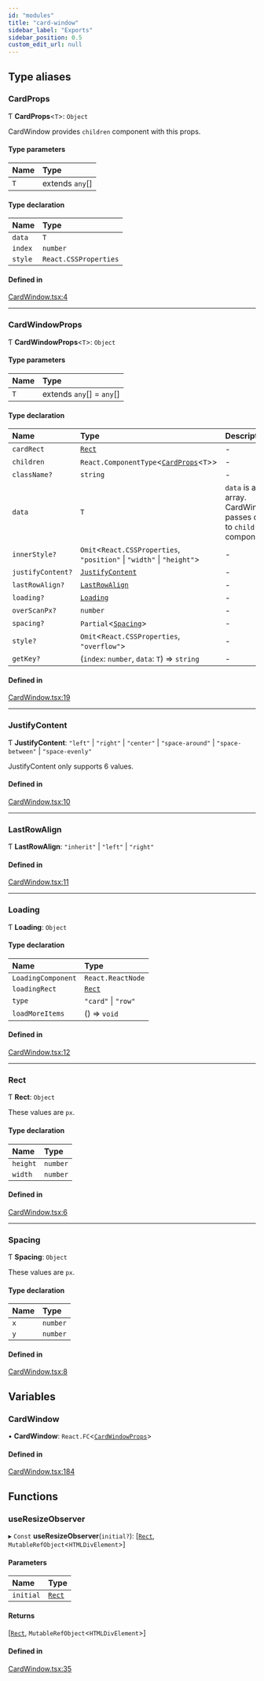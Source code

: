 ```yaml
---
id: "modules"
title: "card-window"
sidebar_label: "Exports"
sidebar_position: 0.5
custom_edit_url: null
---
```


## Type aliases

### CardProps

Ƭ **CardProps**<`T`\>: `Object`

CardWindow provides `children` component with this props.

#### Type parameters

| Name | Type |
| :------ | :------ |
| `T` | extends `any`[] |

#### Type declaration

| Name | Type |
| :------ | :------ |
| `data` | `T` |
| `index` | `number` |
| `style` | `React.CSSProperties` |

#### Defined in

[CardWindow.tsx:4](https://github.com/michiharu/card-window/blob/d63a3eb/packages/card-window/src/CardWindow.tsx#L4)

___

### CardWindowProps

Ƭ **CardWindowProps**<`T`\>: `Object`

#### Type parameters

| Name | Type |
| :------ | :------ |
| `T` | extends `any`[] = `any`[] |

#### Type declaration

| Name | Type | Description |
| :------ | :------ | :------ |
| `cardRect` | [`Rect`](modules#rect) | - |
| `children` | `React.ComponentType`<[`CardProps`](modules#cardprops)<`T`\>\> | - |
| `className?` | `string` | - |
| `data` | `T` | `data` is an array. CardWindow passes data to `children` component. |
| `innerStyle?` | `Omit`<`React.CSSProperties`, ``"position"`` \| ``"width"`` \| ``"height"``\> | - |
| `justifyContent?` | [`JustifyContent`](modules#justifycontent) | - |
| `lastRowAlign?` | [`LastRowAlign`](modules#lastrowalign) | - |
| `loading?` | [`Loading`](modules#loading) | - |
| `overScanPx?` | `number` | - |
| `spacing?` | `Partial`<[`Spacing`](modules#spacing)\> | - |
| `style?` | `Omit`<`React.CSSProperties`, ``"overflow"``\> | - |
| `getKey?` | (`index`: `number`, `data`: `T`) => `string` | - |

#### Defined in

[CardWindow.tsx:19](https://github.com/michiharu/card-window/blob/d63a3eb/packages/card-window/src/CardWindow.tsx#L19)

___

### JustifyContent

Ƭ **JustifyContent**: ``"left"`` \| ``"right"`` \| ``"center"`` \| ``"space-around"`` \| ``"space-between"`` \| ``"space-evenly"``

JustifyContent only supports 6 values.

#### Defined in

[CardWindow.tsx:10](https://github.com/michiharu/card-window/blob/d63a3eb/packages/card-window/src/CardWindow.tsx#L10)

___

### LastRowAlign

Ƭ **LastRowAlign**: ``"inherit"`` \| ``"left"`` \| ``"right"``

#### Defined in

[CardWindow.tsx:11](https://github.com/michiharu/card-window/blob/d63a3eb/packages/card-window/src/CardWindow.tsx#L11)

___

### Loading

Ƭ **Loading**: `Object`

#### Type declaration

| Name | Type |
| :------ | :------ |
| `LoadingComponent` | `React.ReactNode` |
| `loadingRect` | [`Rect`](modules#rect) |
| `type` | ``"card"`` \| ``"row"`` |
| `loadMoreItems` | () => `void` |

#### Defined in

[CardWindow.tsx:12](https://github.com/michiharu/card-window/blob/d63a3eb/packages/card-window/src/CardWindow.tsx#L12)

___

### Rect

Ƭ **Rect**: `Object`

These values are `px`.

#### Type declaration

| Name | Type |
| :------ | :------ |
| `height` | `number` |
| `width` | `number` |

#### Defined in

[CardWindow.tsx:6](https://github.com/michiharu/card-window/blob/d63a3eb/packages/card-window/src/CardWindow.tsx#L6)

___

### Spacing

Ƭ **Spacing**: `Object`

These values are `px`.

#### Type declaration

| Name | Type |
| :------ | :------ |
| `x` | `number` |
| `y` | `number` |

#### Defined in

[CardWindow.tsx:8](https://github.com/michiharu/card-window/blob/d63a3eb/packages/card-window/src/CardWindow.tsx#L8)

## Variables

### CardWindow

• **CardWindow**: `React.FC`<[`CardWindowProps`](modules#cardwindowprops)\>

#### Defined in

[CardWindow.tsx:184](https://github.com/michiharu/card-window/blob/d63a3eb/packages/card-window/src/CardWindow.tsx#L184)

## Functions

### useResizeObserver

▸ `Const` **useResizeObserver**(`initial?`): [[`Rect`](modules#rect), `MutableRefObject`<`HTMLDivElement`\>]

#### Parameters

| Name | Type |
| :------ | :------ |
| `initial` | [`Rect`](modules#rect) |

#### Returns

[[`Rect`](modules#rect), `MutableRefObject`<`HTMLDivElement`\>]

#### Defined in

[CardWindow.tsx:35](https://github.com/michiharu/card-window/blob/d63a3eb/packages/card-window/src/CardWindow.tsx#L35)
